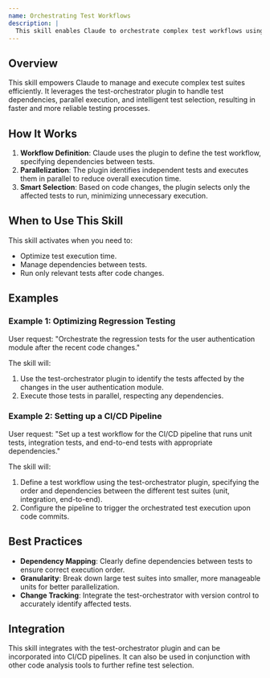 ```yaml
---
name: Orchestrating Test Workflows
description: |
  This skill enables Claude to orchestrate complex test workflows using the test-orchestrator plugin. It allows Claude to define test execution graphs with dependencies, execute tests in parallel, and intelligently select tests to run based on code changes. Use this skill when a user requests test orchestration, dependency management for tests, parallel test execution, smart test selection, or CI/CD integration for testing. Trigger terms include "orchestrate tests", "test workflow", "parallel testing", "smart test selection", "test dependencies", and "/orchestrate".
---
```


## Overview

This skill empowers Claude to manage and execute complex test suites efficiently. It leverages the test-orchestrator plugin to handle test dependencies, parallel execution, and intelligent test selection, resulting in faster and more reliable testing processes.

## How It Works

1. **Workflow Definition**: Claude uses the plugin to define the test workflow, specifying dependencies between tests.
2. **Parallelization**: The plugin identifies independent tests and executes them in parallel to reduce overall execution time.
3. **Smart Selection**: Based on code changes, the plugin selects only the affected tests to run, minimizing unnecessary execution.

## When to Use This Skill

This skill activates when you need to:
- Optimize test execution time.
- Manage dependencies between tests.
- Run only relevant tests after code changes.

## Examples

### Example 1: Optimizing Regression Testing

User request: "Orchestrate the regression tests for the user authentication module after the recent code changes."

The skill will:
1. Use the test-orchestrator plugin to identify the tests affected by the changes in the user authentication module.
2. Execute those tests in parallel, respecting any dependencies.

### Example 2: Setting up a CI/CD Pipeline

User request: "Set up a test workflow for the CI/CD pipeline that runs unit tests, integration tests, and end-to-end tests with appropriate dependencies."

The skill will:
1. Define a test workflow using the test-orchestrator plugin, specifying the order and dependencies between the different test suites (unit, integration, end-to-end).
2. Configure the pipeline to trigger the orchestrated test execution upon code commits.

## Best Practices

- **Dependency Mapping**: Clearly define dependencies between tests to ensure correct execution order.
- **Granularity**: Break down large test suites into smaller, more manageable units for better parallelization.
- **Change Tracking**: Integrate the test-orchestrator with version control to accurately identify affected tests.

## Integration

This skill integrates with the test-orchestrator plugin and can be incorporated into CI/CD pipelines. It can also be used in conjunction with other code analysis tools to further refine test selection.